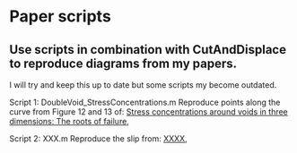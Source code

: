 # Paper scripts


## Use scripts in combination with CutAndDisplace to reproduce diagrams from my papers. 

I will try and keep this up to date but some scripts my become outdated. 

Script 1:
DoubleVoid_StressConcentrations.m
Reproduce points along the curve from Figure 12 and 13 of:
[Stress concentrations around voids in three dimensions: The roots of failure](https://www.sciencedirect.com/science/article/pii/S0191814117301542),

Script 2:
XXX.m
Reproduce the slip from:
[XXXX](X),